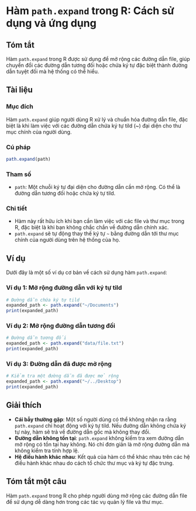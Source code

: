 <!--
Meta Description: # Hàm `path.expand` trong R: Cách sử dụng và ứng dụng ## Tóm tắt Hàm `path.expand` trong R được sử dụng để mở rộng các đường dẫn file, giúp chuyển đổi...
Meta Keywords: đường, dẫn, path, expand, rộng
-->

# Hàm `path.expand` trong R: Cách sử dụng và ứng dụng

## Tóm tắt
Hàm `path.expand` trong R được sử dụng để mở rộng các đường dẫn file, giúp chuyển đổi các đường dẫn tương đối hoặc chứa ký tự đặc biệt thành đường dẫn tuyệt đối mà hệ thống có thể hiểu.

## Tài liệu
### Mục đích
Hàm `path.expand` giúp người dùng R xử lý và chuẩn hóa đường dẫn file, đặc biệt là khi làm việc với các đường dẫn chứa ký tự tild (~) đại diện cho thư mục chính của người dùng.

### Cú pháp
```R
path.expand(path)
```

### Tham số
- `path`: Một chuỗi ký tự đại diện cho đường dẫn cần mở rộng. Có thể là đường dẫn tương đối hoặc chứa ký tự tild.

### Chi tiết
- Hàm này rất hữu ích khi bạn cần làm việc với các file và thư mục trong R, đặc biệt là khi bạn không chắc chắn về đường dẫn chính xác.
- `path.expand` sẽ tự động thay thế ký tự `~` bằng đường dẫn tới thư mục chính của người dùng trên hệ thống của họ.

## Ví dụ
Dưới đây là một số ví dụ cơ bản về cách sử dụng hàm `path.expand`:

### Ví dụ 1: Mở rộng đường dẫn với ký tự tild
```R
# Đường dẫn chứa ký tự tild
expanded_path <- path.expand("~/Documents")
print(expanded_path)
```

### Ví dụ 2: Mở rộng đường dẫn tương đối
```R
# Đường dẫn tương đối
expanded_path <- path.expand("data/file.txt")
print(expanded_path)
```

### Ví dụ 3: Đường dẫn đã được mở rộng
```R
# Kiểm tra một đường dẫn đã được mở rộng
expanded_path <- path.expand("~/../Desktop")
print(expanded_path)
```

## Giải thích
- **Cái bẫy thường gặp**: Một số người dùng có thể không nhận ra rằng `path.expand` chỉ hoạt động với ký tự tild. Nếu đường dẫn không chứa ký tự này, hàm sẽ trả về đường dẫn gốc mà không thay đổi.
- **Đường dẫn không tồn tại**: `path.expand` không kiểm tra xem đường dẫn mở rộng có tồn tại hay không. Nó chỉ đơn giản là mở rộng đường dẫn mà không kiểm tra tính hợp lệ.
- **Hệ điều hành khác nhau**: Kết quả của hàm có thể khác nhau trên các hệ điều hành khác nhau do cách tổ chức thư mục và ký tự đặc trưng.

## Tóm tắt một câu
Hàm `path.expand` trong R cho phép người dùng mở rộng các đường dẫn file để sử dụng dễ dàng hơn trong các tác vụ quản lý file và thư mục.
